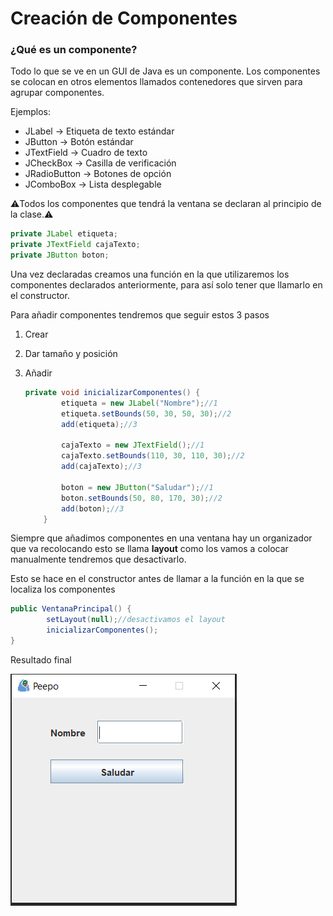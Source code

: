 # Creación de Componentes

### ¿Qué es un componente?

Todo lo que se ve en un GUI de Java es un componente. Los componentes se colocan en otros elementos llamados contenedores que sirven para agrupar componentes.

Ejemplos:

- JLabel → Etiqueta de texto estándar
- JButton → Botón estándar
- JTextField → Cuadro de texto
- JCheckBox → Casilla de verificación
- JRadioButton → Botones de opción
- JComboBox → Lista desplegable

⚠️Todos los componentes que tendrá la ventana se declaran al principio de la clase.⚠️

```java
private JLabel etiqueta;
private JTextField cajaTexto;
private JButton boton;
```

Una vez declaradas creamos una función en la que utilizaremos los componentes declarados anteriormente, para así solo tener que llamarlo en el constructor.

Para añadir componentes tendremos que seguir estos 3 pasos

1. Crear
2. Dar tamaño y posición
3. Añadir 
    
    ```java
    private void inicializarComponentes() {
    		etiqueta = new JLabel("Nombre");//1
    		etiqueta.setBounds(50, 30, 50, 30);//2
    		add(etiqueta);//3
    		
    		cajaTexto = new JTextField();//1
    		cajaTexto.setBounds(110, 30, 110, 30);//2
    		add(cajaTexto);//3
    		
    		boton = new JButton("Saludar");//1
    		boton.setBounds(50, 80, 170, 30);//2
    		add(boton);//3
    	}
    ```
    

Siempre que añadimos componentes en una ventana hay un organizador que va recolocando esto se llama **layout** como los vamos a colocar manualmente tendremos que desactivarlo.

Esto se hace en el constructor antes de llamar a la función en la que se localiza los componentes

```java
public VentanaPrincipal() {
		setLayout(null);//desactivamos el layout
		inicializarComponentes();
}
```

Resultado final

![Untitled](fotosReadme/Untitled.png)